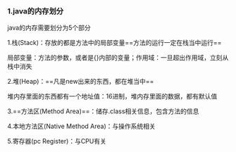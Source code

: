 ### 1.java的内存划分

java的内存需要划分为5个部分

1.栈(Stack)：存放的都是方法中的局部变量==方法的运行一定在栈当中运行==

​                      局部变量：方法的参数，或者是{}内部的变量；作用域：一旦超出作用域，立刻从栈中消失

2.堆(Heap)：==凡是new出来的东西，都在堆当中==

​                     堆内存里面的东西都有一个地址值：16进制，堆内存里面的数据，都有默认值

3.==方法区(Method Area)==：储存.class相关信息，包含方法的信息

4.本地方法区(Native Method Area)：与操作系统相关

5.寄存器(pc Register)：与CPU有关
